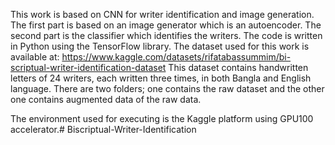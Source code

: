 This work is based on CNN for writer identification and image generation. The first part is based on an image generator which is an autoencoder. The second part is the classifier which identifies the writers. The code is written in Python using the TensorFlow library. The dataset used for this work is available at: https://www.kaggle.com/datasets/rifatabassummim/bi-scriptual-writer-identification-dataset This dataset contains handwritten letters of 24 writers, each written three times, in both Bangla and English language. There are two folders; one contains the raw dataset and the other one contains augmented data of the raw data. 


The environment used for executing is the Kaggle platform using GPU100 accelerator.# Biscriptual-Writer-Identification
